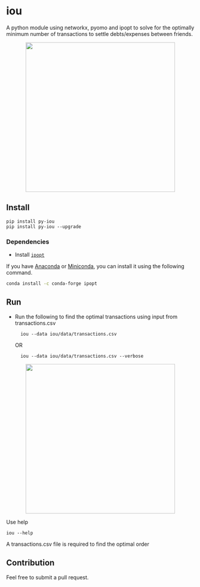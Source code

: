 # iou

A python module using networkx, pyomo and ipopt to solve for the optimally minimum number of transactions to settle debts/expenses between friends.

<p align="center">
<img src="https://raw.githubusercontent.com/kdheepak89/iou/master/screenshots/screenshot1.png" width="400" >
</p>

## Install

    pip install py-iou
    pip install py-iou --upgrade

### Dependencies

* Install [`ipopt`](https://projects.coin-or.org/Ipopt)

If you have [Anaconda](https://www.continuum.io/downloads) or [Miniconda](https://conda.io/miniconda.html), you can install it using the following command.

```bash
conda install -c conda-forge ipopt
```

## Run

* Run the following to find the optimal transactions using input from transactions.csv

        iou --data iou/data/transactions.csv

    OR

        iou --data iou/data/transactions.csv --verbose

<p align="center">
<img src="https://raw.githubusercontent.com/kdheepak89/iou/master/screenshots/screenshot2.png" align="center" width="400" >
</p>

Use help

    iou --help

A transactions.csv file is required to find the optimal order

## Contribution

Feel free to submit a pull request.


